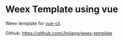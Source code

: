 # Weex Template using vue

Weex template for [vue-cli](https://github.com/vuejs/vue-cli).

Github: https://github.com/Jinjiang/weex-template

